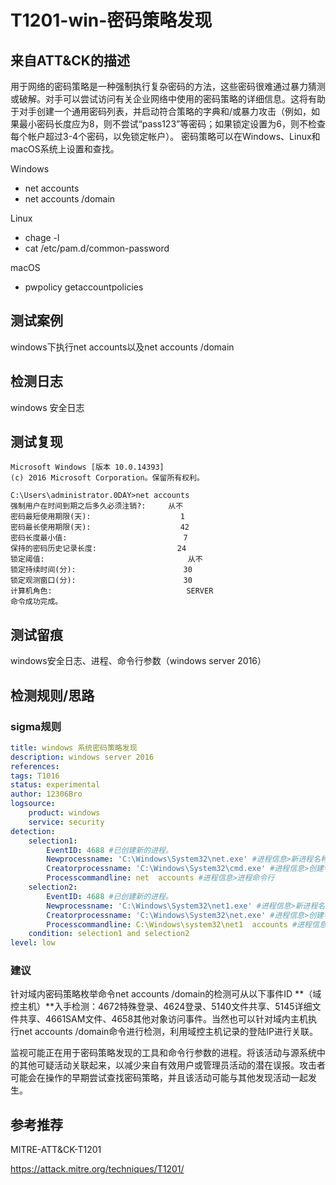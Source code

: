 # T1201-win-密码策略发现

## 来自ATT&CK的描述

用于网络的密码策略是一种强制执行复杂密码的方法，这些密码很难通过暴力猜测或破解。对手可以尝试访问有关企业网络中使用的密码策略的详细信息。这将有助于对手创建一个通用密码列表，并启动符合策略的字典和/或暴力攻击（例如，如果最小密码长度应为8，则不尝试“pass123”等密码；如果锁定设置为6，则不检查每个帐户超过3-4个密码，以免锁定帐户）。
密码策略可以在Windows、Linux和macOS系统上设置和查找。

Windows

- net accounts
- net accounts /domain

Linux

- chage -l
- cat /etc/pam.d/common-password

macOS

- pwpolicy getaccountpolicies

## 测试案例

windows下执行net accounts以及net accounts /domain

## 检测日志

windows  安全日志

## 测试复现

```dos
Microsoft Windows [版本 10.0.14393]
(c) 2016 Microsoft Corporation。保留所有权利。

C:\Users\administrator.0DAY>net accounts
强制用户在时间到期之后多久必须注销?:     从不
密码最短使用期限(天):                    1
密码最长使用期限(天):                    42
密码长度最小值:                          7
保持的密码历史记录长度:                  24
锁定阈值:                                从不
锁定持续时间(分):                        30
锁定观测窗口(分):                        30
计算机角色:                              SERVER
命令成功完成。
```

## 测试留痕

windows安全日志、进程、命令行参数（windows server 2016）

## 检测规则/思路

### sigma规则

```yml
title: windows 系统密码策略发现
description: windows server 2016
references:
tags: T1016
status: experimental
author: 12306Bro
logsource:
    product: windows
    service: security
detection:
    selection1:
        EventID: 4688 #已创建新的进程。
        Newprocessname: 'C:\Windows\System32\net.exe' #进程信息>新进程名称
        Creatorprocessname: 'C:\Windows\System32\cmd.exe' #进程信息>创建者进程名称
        Processcommandline: net  accounts #进程信息>进程命令行
    selection2:
        EventID: 4688 #已创建新的进程。
        Newprocessname: 'C:\Windows\System32\net1.exe' #进程信息>新进程名称
        Creatorprocessname: 'C:\Windows\System32\net.exe' #进程信息>创建者进程名称
        Processcommandline: C:\Windows\system32\net1  accounts #进程信息>进程命令行
    condition: selection1 and selection2
level: low
```

### 建议

针对域内密码策略枚举命令net accounts /domain的检测可从以下事件ID **（域控主机）**入手检测：4672特殊登录、4624登录、5140文件共享、5145详细文件共享、4661SAM文件、4658其他对象访问事件。当然也可以针对域内主机执行net accounts /domain命令进行检测，利用域控主机记录的登陆IP进行关联。

监视可能正在用于密码策略发现的工具和命令行参数的进程。将该活动与源系统中的其他可疑活动关联起来，以减少来自有效用户或管理员活动的潜在误报。攻击者可能会在操作的早期尝试查找密码策略，并且该活动可能与其他发现活动一起发生。

## 参考推荐

MITRE-ATT&CK-T1201

<https://attack.mitre.org/techniques/T1201/>
